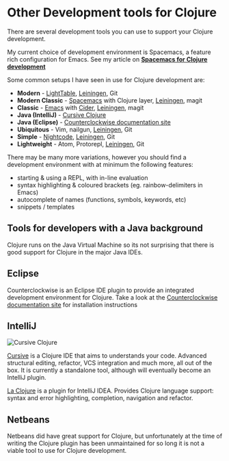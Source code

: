 # Other Development tools for Clojure

  There are several development tools you can use to support your Clojure development.

  My current choice of development environment is Spacemacs, a feature rich configuration for Emacs.  See my article on **[Spacemacs for Clojure development](http://jr0cket.co.uk/2015/09/spacemacs-for-clojure-development-configure-clojure.html)**

  Some common setups I have seen in use for Clojure development are:

* **Modern** - [LightTable](http://lighttable.com/), [Leiningen](http://leiningen.org/), Git
* **Modern Classic** - [Spacemacs](http://spacemacs.org) with Clojure layer, [Leiningen](http://leiningen.org/), magit
* **Classic** - [Emacs](http://www.gnu.org/software/emacs/) with [Cider](https://github.com/clojure-emacs/cider), [Leiningen](http://leiningen.org/), magit
* **Java (IntelliJ)** - [Cursive Clojure](https://cursiveclojure.com/)
* **Java (Eclipse)** - [Counterclockwise documentation site](http://doc.ccw-ide.org/)
* **Ubiquitous** - Vim, nailgun, [Leiningen](http://leiningen.org/), Git
* **Simple** - [Nightcode](https://nightcode.info/), [Leiningen](http://leiningen.org/), Git
* **Lightweight** - Atom, Protorepl, [Leiningen](http://leiningen.org/), Git

There may be many more variations, however you should find a development environment with at minimum the following features:

  * starting & using a REPL, with in-line evaluation
  * syntax highlighting & coloured brackets (eg. rainbow-delimiters in Emacs)
  * autocomplete of  names (functions, symbols, keywords, etc)
  * snippets / templates


## Tools for developers with a Java background

Clojure runs on the Java Virtual Machine so its not surprising that there is good support for Clojure in the major Java IDEs.

## Eclipse

Counterclockwise is an Eclipse IDE plugin to provide an integrated development environment for Clojure.  Take a look at the [Counterclockwise documentation site](http://doc.ccw-ide.org/) for installation instructions

## IntelliJ

![Cursive Clojure](/images/cursive-clojure-logo.svg)

[Cursive](https://cursiveclojure.com/) is a Clojure IDE that aims to understands your code.  Advanced structural editing, refactor, VCS integration and much more, all out of the box.  It is currently a standalone tool, although will eventually become an IntelliJ plugin.

[La Clojure](http://plugins.jetbrains.com/plugin/4050) is a plugin for IntelliJ IDEA.  Provides Clojure language support: syntax and error highlighting, completion, navigation and refactor.

## Netbeans

Netbeans did have great support for Clojure, but unfortunately at the time of writing the Clojure plugin has been unmaintained for so long it is not a viable tool to use for Clojure development.
